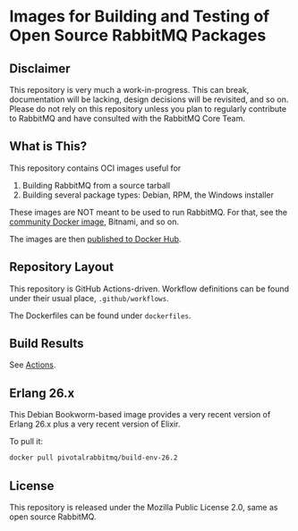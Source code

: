 # Images for Building and Testing of Open Source RabbitMQ Packages

## Disclaimer

This repository is very much a work-in-progress. This can break, documentation will be lacking,
design decisions will be revisited, and so on. Please do not rely on this repository
unless you plan to regularly contribute to RabbitMQ and have consulted with the RabbitMQ Core Team.

## What is This?

This repository contains OCI images useful for

1. Building RabbitMQ from a source tarball
2. Building several package types: Debian, RPM, the Windows installer

These images are NOT meant to be used to run RabbitMQ. For that, see the [community Docker image](https://github.com/docker-library/rabbitmq),
Bitnami, and so on.

The images are then [published to Docker Hub](https://hub.docker.com/u/pivotalrabbitmq).


## Repository Layout

This repository is GitHub Actions-driven. Workflow definitions can be found under
their usual place, `.github/workflows`.

The Dockerfiles can be found under `dockerfiles`.


## Build Results

See [Actions](https://github.com/rabbitmq/build-env-images/actions).


## Erlang 26.x

This Debian Bookworm-based image provides a very recent version of Erlang 26.x plus a very
recent version of Elixir.

To pull it:

```bash
docker pull pivotalrabbitmq/build-env-26.2
```


## License

This repository is released under the Mozilla Public License 2.0,
same as open source RabbitMQ.
